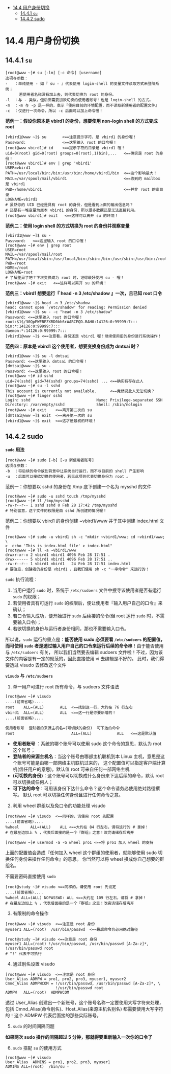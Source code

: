 <!-- TOC -->

- [14.4 用户身份切换](#144-用户身份切换)
    - [14.4.1 `su`](#1441-su)
    - [14.4.2 sudo](#1442-sudo)

<!-- /TOC -->

# 14.4 用户身份切换

## 14.4.1 `su`

```
[root@www ~]# su [-lm] [-c 命令] [username]
选项与参数：
-   ：单纯使用 - 如『 su - 』代表使用 login-shell 的变量文件读取方式来登陆系统；
      若使用者名称没有加上去，则代表切换为 root 的身份。
-l  ：与 - 类似，但后面需要加欲切换的使用者账号！也是 login-shell 的方式。
-m  ：-m 与 -p 是一样的，表示『使用目前的环境配置，而不读取新使用者的配置文件』
-c  ：仅进行一次命令，所以 -c 后面可以加上命令喔！
```

**范例一：假设你原本是 vbird1 的身份，想要使用 non-login shell 的方式变成 root**

```
[vbird1@www ~]$ su       <==注意提示字符，是 vbird1 的身份喔！
Password:                <==这里输入 root 的口令喔！
[root@www vbird1]# id    <==提示字符的目录是 vbird1 喔！
uid=0(root) gid=0(root) groups=0(root),1(bin),...   <==确实是 root 的身份！
[root@www vbird1]# env | grep 'vbird1'
USER=vbird1
PATH=/usr/local/bin:/bin:/usr/bin:/home/vbird1/bin  <==这个影响最大！
MAIL=/var/spool/mail/vbird1                         <==收到的 mailbox 是 vbird1
PWD=/home/vbird1                                    <==并非 root 的家目录
LOGNAME=vbird1
# 虽然你的 UID 已经是具有 root 的身份，但是看到上面的输出信息吗？
# 还是有一堆变量为原本 vbird1 的身份，所以很多数据还是无法直接利用。
[root@www vbird1]# exit   <==这样可以离开 su 的环境！
```

**范例二：使用 login shell 的方式切换为 root 的身份并观察变量**

```
[vbird1@www ~]$ su -
Password:   <==这里输入 root 的口令喔！
[root@www ~]# env | grep root
USER=root
MAIL=/var/spool/mail/root
PATH=/usr/local/sbin:/usr/local/bin:/sbin:/bin:/usr/sbin:/usr/bin:/root/bin
PWD=/root
HOME=/root
LOGNAME=root
# 了解差异了吧？下次变换成为 root 时，记得最好使用 su - 喔！
[root@www ~]# exit   <==这样可以离开 su 的环境！
```

**范例三：vbird1 想要运行『 head -n 3 /etc/shadow 』一次，且已知 root 口令**

```
[vbird1@www ~]$ head -n 3 /etc/shadow
head: cannot open `/etc/shadow' for reading: Permission denied
[vbird1@www ~]$ su - -c "head -n 3 /etc/shadow"
Password: <==这里输入 root 的口令喔！
root:$1$/30QpEWEBEZXRD0bh6rAABCEQD.BAH0:14126:0:99999:7:::
bin:*:14126:0:99999:7:::
daemon:*:14126:0:99999:7:::
[vbird1@www ~]$ <==注意看，身份还是 vbird1 喔！继续使用旧的身份进行系统操作！
```

**范例四：原本是 vbird1 这个使用者，想要变换身份成为 dmtsai 时？**

```
[vbird1@www ~]$ su -l dmtsai
Password: <==这里输入 dmtsai 的口令喔！
[dmtsai@www ~]$ su -
Password: <==这里输入 root 的口令喔！
[root@www ~]# id sshd
uid=74(sshd) gid=74(sshd) groups=74(sshd) ... <==确实有存在此人
[root@www ~]# su -l sshd
This account is currently not available.      <==竟然说此人无法切换？
[root@www ~]# finger sshd
Login: sshd                             Name: Privilege-separated SSH
Directory: /var/empty/sshd              Shell: /sbin/nologin
[root@www ~]# exit    <==离开第二次的 su 
[dmtsai@www ~]$ exit  <==离开第一次的 su 
[vbird1@www ~]$ exit  <==这才是最初的环境！ 
```

## 14.4.2 sudo

**`sudo` 用法**

```
[root@www ~]# sudo [-b] [-u 新使用者账号]
选项与参数：
-b  ：将后续的命令放到背景中让系统自行运行，而不与目前的 shell 产生影响
-u  ：后面可以接欲切换的使用者，若无此项则代表切换身份为 root 。
```

范例一：你想要以 sshd 的身份在 /tmp 底下创建一个名为 mysshd 的文件

```
[root@www ~]# sudo -u sshd touch /tmp/mysshd
[root@www ~]# ll /tmp/mysshd
-rw-r--r-- 1 sshd sshd 0 Feb 28 17:42 /tmp/mysshd
# 特别留意，这个文件的权限是由 sshd 所创建的情况喔！
```

范例二：你想要以 vbird1 的身份创建 ~vbird1/www 并于其中创建 index.html 文件

```
[root@www ~]# sudo -u vbird1 sh -c "mkdir ~vbird1/www; cd ~vbird1/www; \
>  echo 'This is index.html file' > index.html"
[root@www ~]# ll -a ~vbird1/www
drwxr-xr-x 2 vbird1 vbird1 4096 Feb 28 17:51 .
drwx------ 5 vbird1 vbird1 4096 Feb 28 17:51 ..
-rw-r--r-- 1 vbird1 vbird1   24 Feb 28 17:51 index.html
# 要注意，创建者的身份是 vbird1 ，且我们使用 sh -c "一串命令" 来运行的！
```

`sudo` 执行流程：

1. 当用户运行 `sudo` 时，系统于 `/etc/sudoers` 文件中搜寻该使用者是否有运行 `sudo` 的权限；
2. 若使用者具有可运行 `sudo` 的权限后，便让使用者『输入用户自己的口令』来确认；
3. 若口令输入成功，便开始进行 `sudo` 后续接的命令(但 root 运行 `sudo` 时，不需要输入口令)；
4. 若欲切换的身份与运行者身份相同，那也不需要输入口令。

所以说，`sudo` 运行的重点是：**能否使用 sudo 必须要看 `/etc/sudoers` 的配置值， 而可使用 `sudo` 者是透过输入用户自己的口令来运行后续的命令串**！由于能否使用与 `/etc/sudoers` 有关， 所以我们当然要去编辑 sudoers 文件啦！不过，因为该文件的内容是有一定的规范的，因此直接使用 vi 去编辑是不好的。 此时，我们得要透过 visudo 去修改这个文件

**`visudo` 与 `/etc/sudoers`**

1. 单一用户可进行 root 所有命令，与 sudoers 文件语法

```
[root@www ~]# visudo
....(前面省略)....
root    ALL=(ALL)       ALL  <==找到这一行，大约在 76 行左右
vbird1  ALL=(ALL)       ALL  <==这一行是你要新增的！
....(前面省略)....
```

```
使用者账号  登陆者的来源主机名=(可切换的身份)  可下达的命令
root                         ALL=(ALL)           ALL   <==这是默认值
```

* **使用者账号** ：系统的哪个账号可以使用 sudo 这个命令的意思，默认为 root 这个账号；
* **登陆者的来源主机名**：当这个账号由哪部主机联机到本 Linux 主机，意思是这个账号可能是由哪一部网络主机联机过来的， 这个配置值可以指定客户端计算机(信任用户的意思)。默认值 root 可来自任何一部网络主机
* **(可切换的身份)**：这个账号可以切换成什么身份来下达后续的命令，默认 root 可以切换成任何人；
* **可下达的命令**：可用该身份下达什么命令？这个命令请务必使用绝对路径撰写。 默认 root 可以切换任何身份且进行任何命令之意。

2. 利用 wheel 群组以及免口令的功能处理 visudo

```
[root@www ~]# visudo  <==同样的，请使用 root 先配置
....(前面省略)....
%wheel     ALL=(ALL)    ALL <==大约在 84 行左右，请将这行的 # 拿掉！
# 在最左边加上 % ，代表后面接的是一个『群组』之意！改完请储存后离开

[root@www ~]# usermod -a -G wheel pro1 <==将 pro1 加入 wheel 的支持
```

上面的配置值会造成『任何加入 wheel 这个群组的使用者，就能够使用 sudo 切换任何身份来操作任何命令』的意思。 你当然可以将 wheel 换成你自己想要的群组名。

不需要密码直接使用 `sudo`

```
[root@study ~]# visudo <==同样的，请使用 root 先设定
....(前面省略)....
%wheel ALL=(ALL) NOPASSWD: ALL <==大约在 109 行左右，请将 # 拿掉！
# 在最左边加上 % ，代表后面接的是一个『群组』之意！改完请储存后离开
```

3. 有限制的命令操作

```
[root@www ~]# visudo  <==注意是 root 身份
myuser1	ALL=(root)  /usr/bin/passwd  <==最后命令务必用绝对路径
```

```
[root@study ~]# visudo <==注意是 root 身份
myuser1 ALL=(root) !/usr/bin/passwd, /usr/bin/passwd [A-Za-z]*, !/usr/bin/passwd root
# "!" 代表不可执行
```


4. 通过别名设置 visudo

```
[root@www ~]# visudo  <==注意是 root 身份
User_Alias ADMPW = pro1, pro2, pro3, myuser1, myuser2
Cmnd_Alias ADMPWCOM = !/usr/bin/passwd, /usr/bin/passwd [A-Za-z]*, \
                      !/usr/bin/passwd root
ADMPW   ALL=(root)  ADMPWCOM
```

透过 User_Alias 创建出一个新账号，这个账号名称一定要使用大写字符来处理，包括 Cmnd_Alias(命令别名)、Host_Alias(来源主机名别名) 都需要使用大写字符的！这个 ADMPW 代表后面接的那些实际账号。 

5. `sudo` 的时间间隔问题

**如果两次 sudo 操作的间隔超过 5 分钟，那就得要重新输入一次你的口令了**

6. `sudo` 搭配 `su` 的使用方式

```
[root@www ~]# visudo
User_Alias  ADMINS = pro1, pro2, pro3, myuser1
ADMINS ALL=(root)  /bin/su -
```

